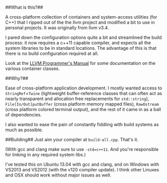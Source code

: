 ##What is this?##

A cross-platform collection of containers and system-access utilities (for C++) that I ripped out of the the llvm project and modified a bit to use in personal projects. It was originally from llvm v3.4.

I pared down the configuration options quite a bit and streamlined the build process: it now requires a c++11 capable compiler, and expects all the system libraries to be in standard locations. The advantage of this is that there is no build configuration required at all.

Look at the [LLVM Programmer's Manual](http://llvm.org/docs/ProgrammersManual.html#picking-the-right-data-structure-for-a-task "LLVM Programmer's manual") for some documentation on the various container classes.

##Why?##

Ease of cross-platform application development. I mostly wanted access to `StringRef`+`Twine` (lightweight buffer-reference classes that can often act as nearly transparent and allocation free replacements for `std::string`), `File[In/Out]putBuffer` (cross platform memory mapped files), `RawOstream` (cross platform colored terminal output), and the rest of it came in as a ball of dependencies.

I also wanted to ease the pain of constantly fiddling with build systems as much as possible.

##Building##
Just aim your compiler at `build-all.cpp`. 
That's it.

(With gcc and clang make sure to use `-std=c++11`. And you're responsible for linking in any required system libs.)

I've tested this on Ubuntu 13.04 with gcc and clang, and on Windows with VS2013 and VS2012 (with the v120 compiler update). I think other Linuxes and OSX should work without major issues as well. 
